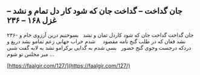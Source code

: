 ## جان گداخت –  گداخت جان که شود کار دل تمام و نشد – غزل ۱۶۸ – ۲۳۶


۲۳۶- جان گداخت گداخت جان که شود کاردل تمان و نشد   بسوختیم درین آرزوی خام و نشد فغان که در طلب گنج نامه مقصود     شدم خراب جهانی زعم تمامو نشد دریغ و دردکه درجست وجوی گنج حضور   بسی شدم به گدایی برکرامو نشد به لابه گفت شبی میر مجلس تو شوم &#8230;

[https://faalgir.com/127/](https://faalgir.com/127/) 